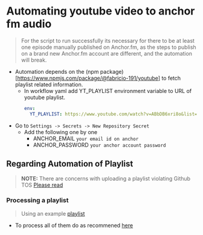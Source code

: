 # Automating youtube video to anchor fm audio

> For the script to run successfully its necessary for there to be at least one episode manually published on Anchor.fm, as the steps to publish on a brand new Anchor.fm account are different, and the automation will break.

- Automation depends on the (npm package)[https://www.npmjs.com/package/@fabricio-191/youtube] to fetch playlist related information.
    - In workflow yaml add YT_PLAYLIST environment variable to URL of youtube playlist.
      ```yaml
      env:
        YT_PLAYLIST: https://www.youtube.com/watch?v=ABbDB6xri8o&list=PLrAXtmErZgOcl7mvyfkQTHFnOGZxWtN55
      ```
- Go to `Settings -> Secrets -> New Repository Secret`
    - Add the following one by one
        - ANCHOR_EMAIL `your email id on anchor`
        - ANCHOR_PASSWORD `your anchor account password`

## Regarding Automation of Playlist

> **NOTE:** There are concerns with uploading a playlist violating Github TOS [Please read](https://github.com/Schrodinger-Hat/youtube-to-anchorfm#how-to-upload-a-youtube-playlist-to-anchorfm-using-this-script)

### Processing a playlist

> Using an example [playlist](https://www.youtube.com/watch?v=ABbDB6xri8o&list=PLrAXtmErZgOcl7mvyfkQTHFnOGZxWtN55)

- To process all of them do as recommened [here](https://github.com/Schrodinger-Hat/youtube-to-anchorfm#how-to-upload-a-youtube-playlist-to-anchorfm-using-this-script)